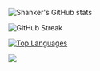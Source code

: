 ![Shanker's GitHub stats](https://github-readme-stats.vercel.app/api?username=reknahs&show_icons=true&theme=radical&count_private=true)

![GitHub Streak](https://github-readme-streak-stats.herokuapp.com/?user=reknahs&theme=dark&count_private=true)

[![Top Languages](https://github-readme-stats.vercel.app/api/top-langs/?username=reknahs&layout=compact&count_private=true)](https://github.com/reknahs/github-readme-stats)

![](https://komarev.com/ghpvc/?username=reknahs)

